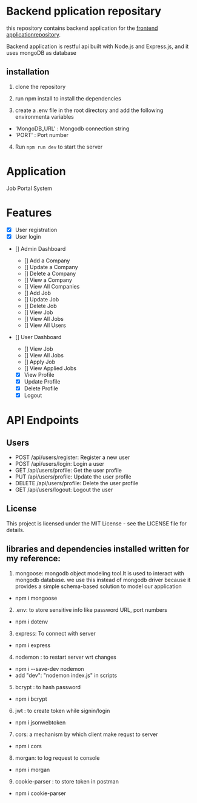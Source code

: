 # Backend pplication repositary

this repository contains backend application for the  [frontend applicationrepository]().

Backend application is restful api built with Node.js and Express.js, and it uses mongoDB as database

## installation

1. clone the repository

2. run npm install to install the dependencies

3. create a .env file in the root directory and add the following environmenta variables
 - 'MongoDB_URL' : Mongodb connection string
 - 'PORT' : Port number

 4. Run `npm run dev` to start the server
# Application
Job Portal System

# Features
 - [x] User registration
 - [x] User login

- [] Admin Dashboard
  - [] Add a Company
  - [] Update a Company
  - [] Delete a Company
  - [] View a Company
  - [] View All Companies
  - [] Add Job
  - [] Update Job
  - [] Delete Job
  - [] View Job
  - [] View All Jobs
  - [] View All Users

- [] User Dashboard
  - [] View Job
  - [] View All Jobs
  - [] Apply Job
  - [] View Applied Jobs
  - [x] View Profile
  - [x] Update Profile
  - [x] Delete Profile
  - [x] Logout

# API Endpoints
## Users
- POST /api/users/register: Register a new user
- POST /api/users/login: Login a user
- GET /api/users/profile: Get the user profile
- PUT /api/users/profile: Update the user profile
- DELETE /api/users/profile: Delete the user profile
- GET /api/users/logout: Logout the user

## License
This project is licensed under the MIT License - see the LICENSE file for details.


## libraries and dependencies installed written for my reference:
1. mongoose: mongodb object modeling tool.It is used to interact with mongodb database.
we use this instead of mongodb driver because it provides a simple schema-based solution to model our application
 - npm i mongoose
2. .env: to store sensitive info like password URL, port numbers
- npm i dotenv

3. express: To connect with server
- npm i express

4. nodemon : to restart server wrt changes
- npm i --save-dev nodemon
- add "dev": "nodemon index.js" in scripts

5. bcrypt : to hash password
- npm i bcrypt

6. jwt : to create token while signin/login 
- npm i jsonwebtoken

7. cors: a mechanism  by which client make requst to server
- npm i cors

8. morgan: to log request to console
- npm i morgan

9. cookie-parser : to store token in postman
- npm i cookie-parser



